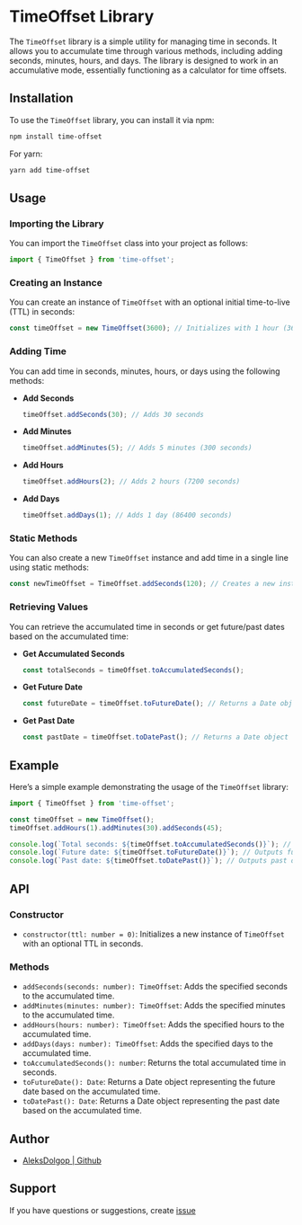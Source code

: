 # TimeOffset Library

The `TimeOffset` library is a simple utility for managing time in seconds. It allows you to accumulate time through various methods, including adding seconds, minutes, hours, and days. The library is designed to work in an accumulative mode, essentially functioning as a calculator for time offsets.

## Installation

To use the `TimeOffset` library, you can install it via npm:

```bash
npm install time-offset
```

For yarn:

```bash
yarn add time-offset
```

## Usage

### Importing the Library

You can import the `TimeOffset` class into your project as follows:

```javascript
import { TimeOffset } from 'time-offset';
```

### Creating an Instance

You can create an instance of `TimeOffset` with an optional initial time-to-live (TTL) in seconds:

```javascript
const timeOffset = new TimeOffset(3600); // Initializes with 1 hour (3600 seconds)
```

### Adding Time

You can add time in seconds, minutes, hours, or days using the following methods:

- **Add Seconds**
  ```javascript
  timeOffset.addSeconds(30); // Adds 30 seconds
  ```

- **Add Minutes**
  ```javascript
  timeOffset.addMinutes(5); // Adds 5 minutes (300 seconds)
  ```

- **Add Hours**
  ```javascript
  timeOffset.addHours(2); // Adds 2 hours (7200 seconds)
  ```

- **Add Days**
  ```javascript
  timeOffset.addDays(1); // Adds 1 day (86400 seconds)
  ```

### Static Methods

You can also create a new `TimeOffset` instance and add time in a single line using static methods:

```javascript
const newTimeOffset = TimeOffset.addSeconds(120); // Creates a new instance with 120 seconds
```

### Retrieving Values

You can retrieve the accumulated time in seconds or get future/past dates based on the accumulated time:

- **Get Accumulated Seconds**
  ```javascript
  const totalSeconds = timeOffset.toAccumulatedSeconds();
  ```

- **Get Future Date**
  ```javascript
  const futureDate = timeOffset.toFutureDate(); // Returns a Date object for the future
  ```

- **Get Past Date**
  ```javascript
  const pastDate = timeOffset.toDatePast(); // Returns a Date object for the past
  ```

## Example

Here’s a simple example demonstrating the usage of the `TimeOffset` library:

```javascript
import { TimeOffset } from 'time-offset';

const timeOffset = new TimeOffset();
timeOffset.addHours(1).addMinutes(30).addSeconds(45);

console.log(`Total seconds: ${timeOffset.toAccumulatedSeconds()}`); // Outputs total accumulated seconds
console.log(`Future date: ${timeOffset.toFutureDate()}`); // Outputs future date
console.log(`Past date: ${timeOffset.toDatePast()}`); // Outputs past date
```

## API

### Constructor

- `constructor(ttl: number = 0)`: Initializes a new instance of `TimeOffset` with an optional TTL in seconds.

### Methods

- `addSeconds(seconds: number): TimeOffset`: Adds the specified seconds to the accumulated time.
- `addMinutes(minutes: number): TimeOffset`: Adds the specified minutes to the accumulated time.
- `addHours(hours: number): TimeOffset`: Adds the specified hours to the accumulated time.
- `addDays(days: number): TimeOffset`: Adds the specified days to the accumulated time.
- `toAccumulatedSeconds(): number`: Returns the total accumulated time in seconds.
- `toFutureDate(): Date`: Returns a Date object representing the future date based on the accumulated time.
- `toDatePast(): Date`: Returns a Date object representing the past date based on the accumulated time.

## Author

- [AleksDolgop | Github](https://github.com/AleksDolgop)

## Support

If you have questions or suggestions, create [issue](https://github.com/AleksDolgop/time-offset/issues)